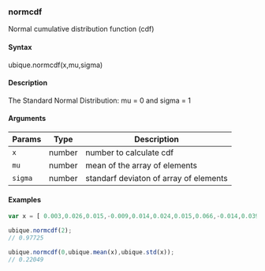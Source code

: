### normcdf

Normal cumulative distribution function (cdf)


#### Syntax

ubique.normcdf(x,mu,sigma)


#### Description

The Standard Normal Distribution: mu = 0 and sigma = 1  



#### Arguments

|Params|Type|Description
|---------|----|-----------
|`x` | number | number to calculate cdf
|`mu` | number | mean of  the array of elements
|`sigma` | number | standarf deviaton of array of elements


#### Examples

```js
var x = [ 0.003,0.026,0.015,-0.009,0.014,0.024,0.015,0.066,-0.014,0.039];

ubique.normcdf(2);
// 0.97725

ubique.normcdf(0,ubique.mean(x),ubique.std(x));
// 0.22049
```

